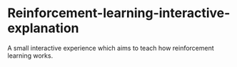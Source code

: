 # Reinforcement-learning-interactive-explanation
A small interactive experience which aims to teach how reinforcement learning works.
